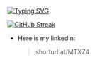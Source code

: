[![Typing SVG](https://readme-typing-svg.herokuapp.com?font=sans+Latin&size=15&duration=6000&pause=1000&width=435&lines=Premature+optimization+is+the+root+of+all+evil;First%2C+solve+the+problem.;One+commit+at+a+time)](https://git.io/typing-svg)


[![GitHub Streak](https://github-readme-streak-stats.herokuapp.com/?user=Mukaba)](https://git.io/streak-stats)
- Here is my linkedIn:
   >shorturl.at/MTXZ4

<!---
Mukaba/Mukaba is a ✨ special ✨ repository because its `README.md` (this file) appears on your GitHub profile.
You can click the Preview link to take a look at your changes.
--->
